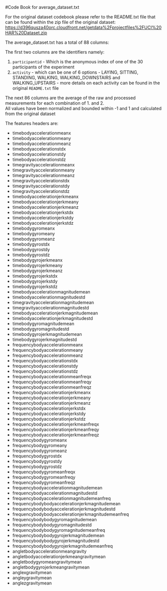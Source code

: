 #Code Book for average_dataset.txt

For the original dataset codebook please refer to the README.txt file that can be found within the zip file of the original dataset:
https://d396qusza40orc.cloudfront.net/getdata%2Fprojectfiles%2FUCI%20HAR%20Dataset.zip

The average_dataset.txt has a total of 88 columns:

The first two columns are the identifiers namely:
  1. `participantid` - Which is the anonymous index of one of the 30 participants of the experiment
  2. `activity` - which can be one of 6 options - LAYING, SITTING, STANDING, WALKING, WALKING_DOWNSTAIRS and WALKING_UPSTAIRS - more details on each activity can be found in the original `README.txt` file

The next 86 columns are the average of the raw and processed measurements for each combination of 1. and 2.  
All values have been normalized and bounded within -1 and 1 and calculated from the original dataset 

The features headers are:
  * timebodyaccelerationmeanx
  * timebodyaccelerationmeany
  * timebodyaccelerationmeanz
  * timebodyaccelerationstdx
  * timebodyaccelerationstdy
  * timebodyaccelerationstdz
  * timegravityaccelerationmeanx
  * timegravityaccelerationmeany
  * timegravityaccelerationmeanz
  * timegravityaccelerationstdx
  * timegravityaccelerationstdy
  * timegravityaccelerationstdz
  * timebodyaccelerationjerkmeanx
  * timebodyaccelerationjerkmeany
  * timebodyaccelerationjerkmeanz
  * timebodyaccelerationjerkstdx
  * timebodyaccelerationjerkstdy
  * timebodyaccelerationjerkstdz
  * timebodygyromeanx
  * timebodygyromeany
  * timebodygyromeanz
  * timebodygyrostdx
  * timebodygyrostdy
  * timebodygyrostdz
  * timebodygyrojerkmeanx
  * timebodygyrojerkmeany
  * timebodygyrojerkmeanz
  * timebodygyrojerkstdx
  * timebodygyrojerkstdy
  * timebodygyrojerkstdz
  * timebodyaccelerationmagnitudemean
  * timebodyaccelerationmagnitudestd
  * timegravityaccelerationmagnitudemean
  * timegravityaccelerationmagnitudestd
  * timebodyaccelerationjerkmagnitudemean
  * timebodyaccelerationjerkmagnitudestd
  * timebodygyromagnitudemean
  * timebodygyromagnitudestd
  * timebodygyrojerkmagnitudemean
  * timebodygyrojerkmagnitudestd
  * frequencybodyaccelerationmeanx
  * frequencybodyaccelerationmeany
  * frequencybodyaccelerationmeanz
  * frequencybodyaccelerationstdx
  * frequencybodyaccelerationstdy
  * frequencybodyaccelerationstdz
  * frequencybodyaccelerationmeanfreqx
  * frequencybodyaccelerationmeanfreqy
  * frequencybodyaccelerationmeanfreqz
  * frequencybodyaccelerationjerkmeanx
  * frequencybodyaccelerationjerkmeany
  * frequencybodyaccelerationjerkmeanz
  * frequencybodyaccelerationjerkstdx
  * frequencybodyaccelerationjerkstdy
  * frequencybodyaccelerationjerkstdz
  * frequencybodyaccelerationjerkmeanfreqx
  * frequencybodyaccelerationjerkmeanfreqy
  * frequencybodyaccelerationjerkmeanfreqz
  * frequencybodygyromeanx
  * frequencybodygyromeany
  * frequencybodygyromeanz
  * frequencybodygyrostdx
  * frequencybodygyrostdy
  * frequencybodygyrostdz
  * frequencybodygyromeanfreqx
  * frequencybodygyromeanfreqy
  * frequencybodygyromeanfreqz
  * frequencybodyaccelerationmagnitudemean
  * frequencybodyaccelerationmagnitudestd
  * frequencybodyaccelerationmagnitudemeanfreq
  * frequencybodybodyaccelerationjerkmagnitudemean
  * frequencybodybodyaccelerationjerkmagnitudestd
  * frequencybodybodyaccelerationjerkmagnitudemeanfreq
  * frequencybodybodygyromagnitudemean
  * frequencybodybodygyromagnitudestd
  * frequencybodybodygyromagnitudemeanfreq
  * frequencybodybodygyrojerkmagnitudemean
  * frequencybodybodygyrojerkmagnitudestd
  * frequencybodybodygyrojerkmagnitudemeanfreq
  * angletbodyaccelerationmeangravity
  * angletbodyaccelerationjerkmeangravitymean
  * angletbodygyromeangravitymean
  * angletbodygyrojerkmeangravitymean
  * anglexgravitymean
  * angleygravitymean
  * anglezgravitymean


